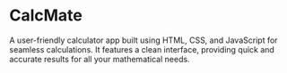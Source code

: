 # CalcMate
A user-friendly calculator app built using HTML, CSS, and JavaScript for seamless calculations. It features a clean interface, providing quick and accurate results for all your mathematical needs.
